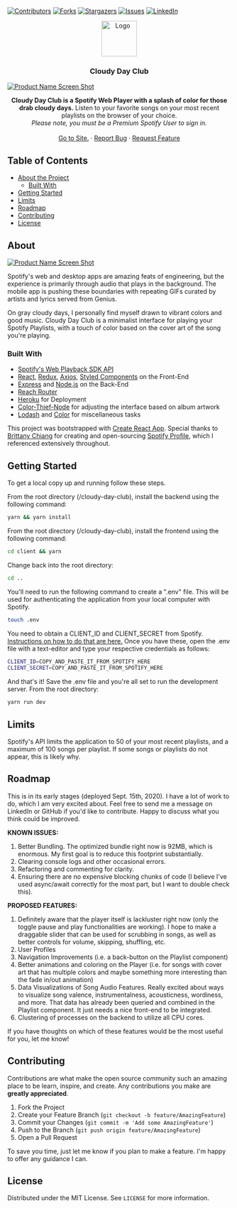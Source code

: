 [![Contributors][contributors-shield]][contributors-url]
[![Forks][forks-shield]][forks-url]
[![Stargazers][stars-shield]][stars-url]
[![Issues][issues-shield]][issues-url]
[![LinkedIn][linkedin-shield]][linkedin-url]

<p align="center">
  <a href="https://github.com/othneildrew/Best-README-Template">
    <img src="https://emojipedia-us.s3.dualstack.us-west-1.amazonaws.com/thumbs/240/apple/237/cloud_2601.png" alt="Logo" width="80" height="80">
  </a>
  <h3 align="center">Cloudy Day Club</h3>


[![Product Name Screen Shot][product-screenshot]](https://example.com)

  <p align="center">
	<b>Cloudy Day Club is a Spotify Web Player with a splash of color for those drab cloudy days.</b> Listen to your favorite songs on your most recent playlists on the browser of your choice. 
    <br /><i>Please note, you must be a Premium Spotify User to sign in.</i>
    <br />
    <br />
    <a href="https://cloudy-day-club.herokuapp.com/">Go to Site.</a>
    ·
    <a href="https://github.com/aditdamodaran/cloudy-day-club/issues">Report Bug</a>
    ·
    <a href="https://github.com/aditdamodaran/cloudy-day-club/issues">Request Feature</a>
  </p>



## Table of Contents

* [About the Project](#about-the-project)
  * [Built With](#built-with)
* [Getting Started](#getting-started)
* [Limits](#limits)
* [Roadmap](#roadmap)
* [Contributing](#contributing)
* [License](#license)



## About

[![Product Name Screen Shot][product-screenshot-2]](https://example.com)

Spotify's web and desktop apps are amazing feats of engineering, but the experience is primarily through audio that plays in the background. The mobile app is pushing these boundaries with repeating GIFs curated by artists and lyrics served from Genius. 

On gray cloudy days, I personally find myself drawn to vibrant colors and good music. Cloudy Day Club is a minimalist interface for playing your Spotify Playlists, with a touch of color based on the cover art of the song you're playing.



### Built With

* [Spotify's Web Playback SDK API](https://developer.spotify.com/documentation/web-playback-sdk/quick-start/)
* [React](https://reactjs.org/), [Redux](https://redux.js.org/), [Axios](https://www.axios.com/), [Styled Components](https://styled-components.com/docs/api) on the Front-End
* [Express](https://expressjs.com/) and [Node.js](https://nodejs.org/en/) on the Back-End
* [Reach Router](https://reach.tech/router/)
* [Heroku](https://www.heroku.com/) for Deployment
* [Color-Thief-Node](https://www.npmjs.com/package/color-thief-node) for adjusting the interface based on album artwork
* [Lodash](https://lodash.com/) and [Color](https://www.npmjs.com/package/color) for miscellaneous tasks

This project was bootstrapped with [Create React App](https://github.com/facebook/create-react-app). Special thanks to [Brittany Chiang](https://brittanychiang.com/) for creating and open-sourcing [Spotify Profile](https://github.com/bchiang7/spotify-profile), which I referenced extensively throughout. 



## Getting Started

To get a local copy up and running follow these steps.

From the root directory (/cloudy-day-club), install the backend using the following command:

```sh
yarn && yarn install
```

From the root directory (/cloudy-day-club), install the frontend using the following command:

```sh
cd client && yarn
```

Change back into the root directory:

```sh
cd ..
```

You'll need to run the following command to create a ".env" file. This will be used for authenticating the application from your local computer with Spotify. 

```sh
touch .env
```

You need to obtain a CLIENT_ID and CLIENT_SECRET from Spotify. [Instructions  on how to do that are here.](https://developer.spotify.com/documentation/general/guides/app-settings/) Once you have these, open the .env file with a text-editor and type your respective credentials as follows:

```sh
CLIENT_ID=COPY_AND_PASTE_IT_FROM_SPOTIFY_HERE
CLIENT_SECRET=COPY_AND_PASTE_IT_FROM_SPOTIFY_HERE
```

And that's it! Save the .env file and you're all set to run the development server. From the root directory:

```sh
yarn run dev
```



## Limits

Spotify's API limits the application to 50 of your most recent playlists, and a maximum of 100 songs per playlist. If some songs or playlists do not appear, this is likely why.



## Roadmap

This is in its early stages (deployed Sept. 15th, 2020). I have a lot of work to do, which I am very excited about. Feel free to send me a message on LinkedIn or GitHub if you'd like to contribute. Happy to discuss what you think could be improved.

**KNOWN ISSUES:**

1. Better Bundling. The optimized bundle right now is 92MB, which is enormous. My first goal is to reduce this footprint substantially.
2. Clearing console logs and other occasional errors.
3. Refactoring and commenting for clarity.
4. Ensuring there are no expensive blocking chunks of code (I believe I've used async/await correctly for the most part, but I want to double check this).

**PROPOSED FEATURES:**

1. Definitely aware that the player itself is lackluster right now (only the toggle pause and play functionalities are working). I hope to make a draggable slider that can be used for scrubbing in songs, as well as better controls for volume, skipping, shuffling, etc.
2. User Profiles
3. Navigation Improvements (i.e. a back-button on the Playlist component)
4. Better animations and coloring on the Player (i.e. for songs with cover art that has multiple colors and maybe something more interesting than the fade in/out animation)
5. Data Visualizations of Song Audio Features. Really excited about ways to visualize song valence, instrumentalness, acousticness, wordiness, and more. That data has already been queried and combined in the Playlist component. It just needs a nice front-end to be integrated.
6. Clustering of processes on the backend to utilize all CPU cores.

If you have thoughts on which of these features would be the most useful for you, let me know!



## Contributing

Contributions are what make the open source community such an amazing place to be learn, inspire, and create. Any contributions you make are **greatly appreciated**.

1. Fork the Project
2. Create your Feature Branch (`git checkout -b feature/AmazingFeature`)
3. Commit your Changes (`git commit -m 'Add some AmazingFeature'`)
4. Push to the Branch (`git push origin feature/AmazingFeature`)
5. Open a Pull Request

To save you time, just let me know if you plan to make a feature. I'm happy to offer any guidance I can.



## License

Distributed under the MIT License. See `LICENSE` for more information.



[contributors-shield]: https://img.shields.io/github/contributors/aditdamodaran/cloudy-day-club.svg?style=flat-square
[contributors-url]: https://github.com/aditdamodaran/cloudy-day-club/graphs/contributors
[forks-shield]: https://img.shields.io/github/forks/aditdamodaran/cloudy-day-club.svg?style=flat-square
[forks-url]: https://github.com/aditdamodaran/cloudy-day-club/network/members
[stars-shield]: https://img.shields.io/github/stars/aditdamodaran/cloudy-day-club?style=flat-square
[stars-url]: https://github.com/aditdamodaran/cloudy-day-club/stargazers
[issues-shield]: https://img.shields.io/github/issues/aditdamodaran/cloudy-day-club?style=flat-square
[issues-url]: https://github.com/aditdamodaran/cloudy-day-club/issues
[linkedin-shield]: https://img.shields.io/badge/-LinkedIn-black.svg?style=flat-square&logo=linkedin&colorB=555
[linkedin-url]: https://www.linkedin.com/in/adit-damodaran-1a0245108
[product-screenshot]: https://lh3.googleusercontent.com/pw/ACtC-3eY9tq4mF3FnyNijQy2DgVvAuWBUZNN3tdKx3D0HQHq_WDltQdIervZsJEDwcebvy-2jQNTOv6X8QL-q_rlymNBnlcMaET6BN4ahxE2Q0NHCAQsdRu0pR6NZGOeO1XAbFhtpLpFNoOnna3-8IpTtTX4=w2640-h1650-no?authuser=0
[product-screenshot-2]: https://lh3.googleusercontent.com/aY-mXHDVlwEiz4YHxVGxxLXhyV3AAwnOzTGaNqQYhphaTRoF9iQvnVbPHyr6BYMqH1vbQi4fz2O_Y1GBc6zIyY5nLzEXc2WTcFg87d-M0kpsS4Tx8LJFr8yampocfhvdmG7Mu7apj6N-RIZ2V4slNEAYO6Wmq1Uah5u_GMXIxytbYuTNCoVXhe1dP2LbThKr4s2OnUyy0rKCZT7PgzjuKkWHyogZS7flHAuOZCnTZuxgZth5SViDW1ZWpJL3W4meymRnI4sh4i83g7fAIXrCOYEGHlZtWT8drsG4Pk_ywgQzXqOgz3vLJoucgeQGx6BoxPqW251VGKa1-7RFUsGIVT9M4khs1yXdxIGMKx7zYYK5fUkAiG0WP3_h392gxHFqqEbZPrHvKfvMi9gJVtKjkrzjD4X93XWXcQKi9AcxVYNtNir_ZOR-1tHG4nBLMjLfy2lmjNjCP_AJuBDMKoFQ39HvGqZX64aXYB1n2ppbF_3OEjUVZEr1nJHBrOOdgiWjyJQV8-6sut0untSZ81BcL99qKHFPrNM_7A4x3d9rJv5ziG7-J6AyJMF4t3xARREuuunVEj4A22-wj4RGihzOF4LjBYSPgkB4sJvP-Az-eDMhxAHFVQZG96ZZeYIeYVfIOZNZ-mf4KPSfShuQ8U0MuLkLCEU1YCyJb5rRyCR9QMT6cY8HfbidGHAxLdUHFw=w2430-h1518-no?authuser=0


